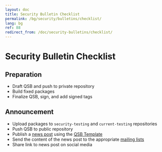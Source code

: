 ```yaml
---
layout: doc
title: Security Bulletin Checklist
permalink: /bg/security/bulletins/checklist/
lang: bg
ref: 88
redirect_from: /doc/security-bulletins/checklist/
---
```


Security Bulletin Checklist
===========================

Preparation
-----------

 * Draft QSB and push to private repository
 * Build fixed packages
 * Finalize QSB, sign, and add signed tags
 
Announcement
------------

 * Upload packages to `security-testing` and `current-testing` repositories
 * Push QSB to public repository
 * Publish a [news post](/news/) using the [QSB Template](/security/bulletins/template/)
 * Send the content of the news post to the appropriate [mailing lists](/bg/support/) 
 * Share link to news post on social media

